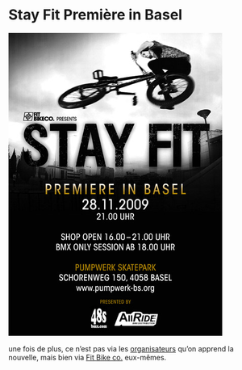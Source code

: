 # Stay Fit Première in Basel

<!-- Manuel Hitz -->

![fit_stayfit_basel](./media/fit_stayfit_basel.jpg)

une fois de plus, ce n’est pas via les [organisateurs](http://www.pumpwerk-bs.ch/) qu’on apprend la nouvelle, mais bien via [Fit Bike co.](http://fitbikeco.com/index.php?option=com_content&view=article&id=1189) eux-mêmes.
